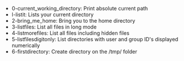 - 0-current_working_directory: Print absolute current path
- l-listit: Lists your current directory
- 2-bring_me_home: Bring you to the home directory
- 3-listfiles: List all files in long mode
- 4-listmorefiles: List all files including hidden files
- 5-listfilesdigitonly: List directories with user and group ID's displayed numerically
- 6-firstdirectory: Create directory on the /tmp/ folder

